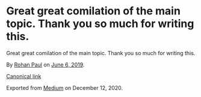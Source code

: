 # Great great comilation of the main topic. Thank you so much for writing this.

Great great comilation of the main topic. Thank you so much for writing this.

By [Rohan Paul](https://medium.com/@paulrohan) on [June 6, 2019](https://medium.com/p/cf33d1b4938f).

[Canonical link](https://medium.com/@paulrohan/great-great-comilation-of-the-main-topic-thank-you-so-much-for-writing-this-cf33d1b4938f)

Exported from [Medium](https://medium.com) on December 12, 2020.